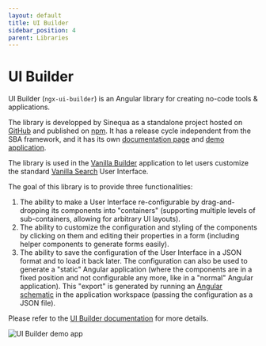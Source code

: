 ```yaml
---
layout: default
title: UI Builder
sidebar_position: 4
parent: Libraries
---
```


# UI Builder

UI Builder (`ngx-ui-builder`) is an Angular library for creating no-code tools & applications.

The library is developped by Sinequa as a standalone project hosted on [GitHub](https://github.com/sinequa/ngx-ui-builder) and published on [npm](https://www.npmjs.com/package/@sinequa/ngx-ui-builder). It has a release cycle independent from the SBA framework, and it has its own [documentation page](https://sinequa.github.io/ngx-ui-builder/) and [demo application](https://sinequa.github.io/ngx-ui-builder/demo/).

The library is used in the [Vanilla Builder](../apps/vanilla-builder) application to let users customize the standard [Vanilla Search](../apps/vanilla-search) User Interface.

The goal of this library is to provide three functionalities:

1. The ability to make a User Interface re-configurable by drag-and-dropping its components into "containers" (supporting multiple levels of sub-containers, allowing for arbitrary UI layouts).
2. The ability to customize the configuration and styling of the components by clicking on them and editing their properties in a form (including helper components to generate forms easily).
3. The ability to save the configuration of the User Interface in a JSON format and to load it back later. The configuration can also be used to generate a "static" Angular application (where the components are in a fixed position and not configurable any more, like in a "normal" Angular application). This "export" is generated by running an [Angular schematic](https://github.com/sinequa/ngx-ui-builder#static-export) in the application workspace (passing the configuration as a JSON file).

Please refer to the [UI Builder documentation](https://sinequa.github.io/ngx-ui-builder/) for more details.

![UI Builder demo app](/assets/apps/ngx-ui-builder.png)
